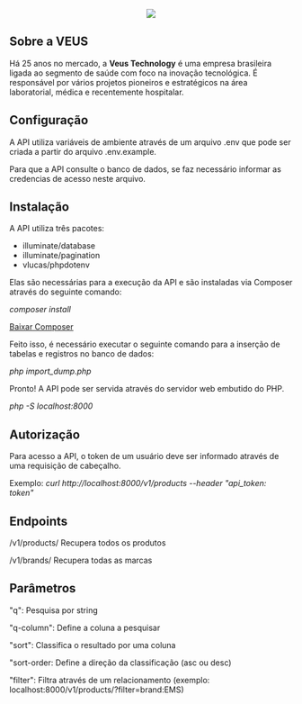 <p align="center">
    <img src="https://i.imgur.com/2LUR2yy.png">
</p>

## Sobre a VEUS

Há 25 anos no mercado, a **Veus Technology** é uma empresa brasileira ligada ao segmento de saúde com foco na inovação tecnológica. É responsável por vários projetos pioneiros e estratégicos na área laboratorial, médica e recentemente hospitalar.

## Configuração

A API utiliza variáveis de ambiente através de um arquivo .env que pode ser criada a partir do arquivo .env.example.

Para que a API consulte o banco de dados, se faz necessário informar as credencias de acesso neste arquivo.

## Instalação

A API utiliza três pacotes:

- illuminate/database
- illuminate/pagination
- vlucas/phpdotenv

Elas são necessárias para a execução da API e são instaladas via Composer através do seguinte comando:

*composer install*

<a href="https://getcomposer.org/download/">Baixar Composer</a>

Feito isso, é necessário executar o seguinte comando para a inserção de tabelas e registros no banco de dados:

*php import_dump.php*

Pronto! A API pode ser servida através do servidor web embutido do PHP.

*php -S localhost:8000*

## Autorização

Para acesso a API, o token de um usuário deve ser informado através de uma requisição de cabeçalho.

Exemplo: *curl http://localhost:8000/v1/products --header "api_token: token"*

## Endpoints

/v1/products/ Recupera todos os produtos

/v1/brands/ Recupera todas as marcas

## Parâmetros

"q": Pesquisa por string

"q-column": Define a coluna a pesquisar

"sort": Classifica o resultado por uma coluna

"sort-order: Define a direção da classificação (asc ou desc)

"filter": Filtra através de um relacionamento (exemplo: localhost:8000/v1/products/?filter=brand:EMS)

